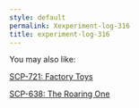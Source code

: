 ```yaml
---
style: default
permalink: Xexperiment-log-316
title: experiment-log-316
---
```

You may also like:

[SCP-721: Factory Toys](http://scp-wiki.net/scp-721)

[SCP-638: The Roaring One](http://scp-wiki.net/scp-638)
